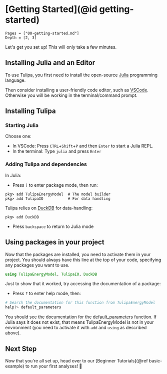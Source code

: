 # [Getting Started](@id getting-started)

```@contents
Pages = ["00-getting-started.md"]
Depth = [2, 3]
```

Let's get you set up! This will only take a few minutes.

## Installing Julia and an Editor

To use Tulipa, you first need to install the open-source [Julia](https://julialang.org) programming language.

Then consider installing a user-friendly code editor, such as [VSCode](https://code.visualstudio.com). Otherwise you will be working in the terminal/command prompt.

## Installing Tulipa

### Starting Julia

Choose one:

- In VSCode: Press `CTRL`+`Shift`+`P` and then `Enter` to start a Julia REPL.
- In the terminal: Type `julia` and press `Enter`

### Adding Tulipa and dependencies

In Julia:

- Press `]` to enter package mode, then run:

```julia-pkg
pkg> add TulipaEnergyModel  # The model builder
pkg> add TulipaIO           # For data handling
```

Tulipa relies on [DuckDB](https://duckdb.org/) for data-handling:

```julia-pkg
pkg> add DuckDB
```

- Press `backspace` to return to Julia mode

## Using packages in your project

Now that the packages are installed, you need to activate them in your project. You should always have this line at the top of your code, specifying any packages you want to use.

```julia
using TulipaEnergyModel, TulipaIO, DuckDB
```

Just to show that it worked, try accessing the documentation of a package:

- Press `?` to enter help mode, then:

```julia
# Search the documentation for this function from TulipaEnergyModel
help?> default_parameters
```

You should see the documentation for the [default_parameters](@ref) function. If Julia says it does not exist, that means TulipaEnergyModel is not in your environment (you need to activate it with `add` and `using` as described above).

## Next Step

Now that you're all set up, head over to our [Beginner Tutorials](@ref basic-example) to run your first analyses! 🌷
